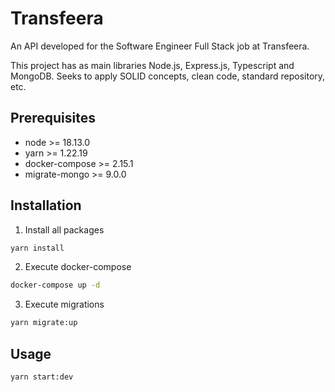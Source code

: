 # Transfeera

An API developed for the Software Engineer Full Stack job at Transfeera.

This project has as main libraries Node.js, Express.js, Typescript and MongoDB. Seeks to apply SOLID concepts, clean code, standard repository, etc.

## Prerequisites

- node >= 18.13.0
- yarn >= 1.22.19
- docker-compose >= 2.15.1
- migrate-mongo >= 9.0.0

## Installation

1. Install all packages
```bash
yarn install
```

2. Execute docker-compose
```bash
docker-compose up -d
```

3. Execute migrations
```bash
yarn migrate:up
```

## Usage

```bash
yarn start:dev
```
